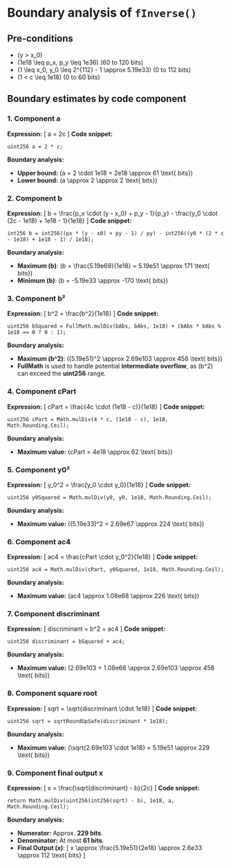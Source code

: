 # Boundary analysis of `fInverse()`

## Pre-conditions

- \(y > x_0\)
- \(1e18 \leq p_x, p_y \leq 1e36\) (60 to 120 bits)
- \(1 \leq x_0, y_0 \leq 2^{112} - 1 \approx 5.19e33\) (0 to 112 bits)
- \(1 < c \leq 1e18\) (0 to 60 bits)

## Boundary estimates by code component

### 1. **Component a**

**Expression:**
\[
a = 2c
\]
**Code snippet:**

```solidity
uint256 a = 2 * c;
```

**Boundary analysis:**

- **Upper bound:** \(a = 2 \cdot 1e18 = 2e18 \approx 61 \text{ bits}\)
- **Lower bound:** \(a \approx 2 \approx 2 \text{ bits}\)

### 2. **Component b**

**Expression:**
\[
b = \frac{p_x \cdot (y - x_0) + p_y - 1}{p_y} - \frac{y_0 \cdot (2c - 1e18) + 1e18 - 1}{1e18}
\]
**Code snippet:**

```solidity
int256 b = int256((px * (y - x0) + py - 1) / py) - int256((y0 * (2 * c - 1e18) + 1e18 - 1) / 1e18);
```

**Boundary analysis:**

- **Maximum \(b\)**: \(b = \frac{5.19e69}{1e18} = 5.19e51 \approx 171 \text{ bits}\)
- **Minimum \(b\)**: \(b = -5.19e33 \approx -170 \text{ bits}\)

### 3. **Component b²**

**Expression:**
\[
b^2 = \frac{b^2}{1e18}
\]
**Code snippet:**

```solidity
uint256 bSquared = FullMath.mulDiv(bAbs, bAbs, 1e18) + (bAbs * bAbs % 1e18 == 0 ? 0 : 1);
```

**Boundary analysis:**

- **Maximum \(b^2\)**: \((5.19e51)^2 \approx 2.69e103 \approx 458 \text{ bits}\)
- **FullMath** is used to handle potential **intermediate overflow**, as \(b^2\) can exceed the **uint256** range.

### 4. **Component cPart**

**Expression:**
\[
cPart = \frac{4c \cdot (1e18 - c)}{1e18}
\]
**Code snippet:**

```solidity
uint256 cPart = Math.mulDiv(4 * c, (1e18 - c), 1e18, Math.Rounding.Ceil);
```

**Boundary analysis:**

- **Maximum value:** \(cPart = 4e18 \approx 62 \text{ bits}\)

### 5. **Component y0²**

**Expression:**
\[
y_0^2 = \frac{y_0 \cdot y_0}{1e18}
\]
**Code snippet:**

```solidity
uint256 y0Squared = Math.mulDiv(y0, y0, 1e18, Math.Rounding.Ceil);
```

**Boundary analysis:**

- **Maximum value:** \((5.19e33)^2 = 2.69e67 \approx 224 \text{ bits}\)

### 6. **Component ac4**

**Expression:**
\[
ac4 = \frac{cPart \cdot y_0^2}{1e18}
\]
**Code snippet:**

```solidity
uint256 ac4 = Math.mulDiv(cPart, y0Squared, 1e18, Math.Rounding.Ceil);
```

**Boundary analysis:**

- **Maximum value:** \(ac4 \approx 1.08e68 \approx 226 \text{ bits}\)

### 7. **Component discriminant**

**Expression:**
\[
discriminant = b^2 + ac4
\]
**Code snippet:**

```solidity
uint256 discriminant = bSquared + ac4;
```

**Boundary analysis:**

- **Maximum value:** \(2.69e103 + 1.08e68 \approx 2.69e103 \approx 458 \text{ bits}\)

### 8. **Component square root**

**Expression:**
\[
sqrt = \sqrt{discriminant \cdot 1e18}
\]
**Code snippet:**

```solidity
uint256 sqrt = sqrtRoundUpSafe(discriminant * 1e18);
```

**Boundary analysis:**

- **Maximum value:** \(\sqrt{2.69e103 \cdot 1e18} = 5.19e51 \approx 229 \text{ bits}\)

### 9. **Component final output x**

**Expression:**
\[
x = \frac{\sqrt{discriminant} - b}{2c}
\]
**Code snippet:**

```solidity
return Math.mulDiv(uint256(int256(sqrt) - b), 1e18, a, Math.Rounding.Ceil);
```

**Boundary analysis:**

- **Numerator:** Approx. **229 bits**.
- **Denominator:** At most **61 bits**.
- **Final Output \(x\)**:
  \[
  x \approx \frac{5.19e51}{2e18} \approx 2.6e33 \approx 112 \text{ bits}
  \]
